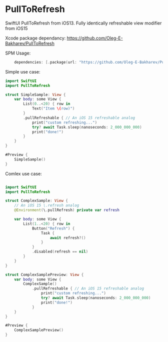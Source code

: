 # PullToRefresh
SwiftUI PullToRefresh from iOS13. Fully identically refreshable view modifier from iOS15

Xcode package dependancy:
    https://github.com/Oleg-E-Bakharev/PullToRefresh

SPM Usage:
```swift
    dependencies: [.package(url: "https://github.com/Oleg-E-Bakharev/PullToRefresh", from: "1.0.0")]
```
Simple use case:
```swift
import SwiftUI
import PullToRefresh

struct SimpleSample: View {
    var body: some View {
        List(0..<20) { row in
            Text("Item \(row)")
        }
        .pullRefreshable { // An iOS 15 refreshable analog
            print("custom refreshing...")
            try? await Task.sleep(nanoseconds: 2_000_000_000)
            print("done!")
        }
    }
}

#Preview {
    SimpleSample()
}
```

Comlex use case:
```swift

import SwiftUI
import PullToRefresh

struct ComplexSample: View {
    // An iOS 15 \.refresh analog
    @Environment(\.pullRefresh) private var refresh

    var body: some View {
        List(1..<20) { row in
            Button("Refresh") {
                Task {
                    await refresh?()
                }
            }
            .disabled(refresh == nil)
        }
    }
}

struct ComplexSamplePreview: View {
    var body: some View {
        ComplexSample()
            .pullRefreshable { // An iOS 15 refreshable analog
                print("custom refreshing...")
                try? await Task.sleep(nanoseconds: 2_000_000_000)
                print("done!")
            }
    }
}

#Preview {
    ComplexSamplePreview()
}
```
